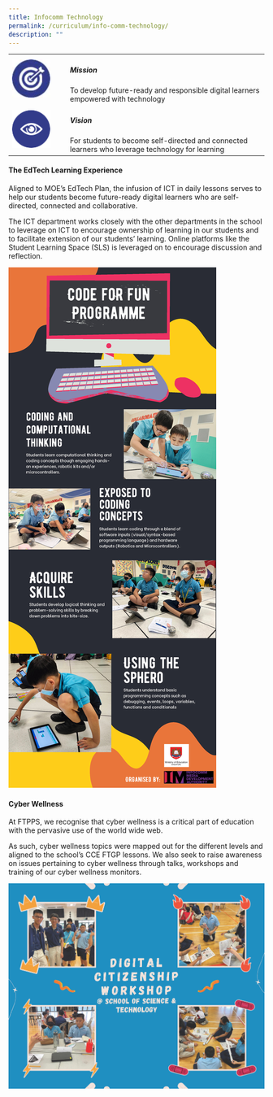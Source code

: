 ```yaml
---
title: Infocomm Technology
permalink: /curriculum/info-comm-technology/
description: ""
---
```

<table>
	<tbody><tr>
		<td width="100px">
			<img src="/images/mission.jpg" style="height:75px; width:75px">
		</td>
		<td> 
			<h5><b>Mission</b></h5>
			To develop future-ready and responsible digital learners empowered with technology
		</td>
	</tr>
	<tr>
		<td>
			<img src="/images/vision.png" style="height:75px; width:75px">
		</td>
		<td> 
			<h5><b>Vision</b></h5>
			For students to become self-directed and connected learners who leverage technology for learning
		</td>
	</tr>
</tbody></table>


<h4><b>The EdTech Learning Experience</b></h4>

Aligned to MOE’s EdTech Plan, the infusion of ICT in daily lessons serves to help our students become future-ready digital learners who are self-directed, connected and collaborative.

The ICT department works closely with the other departments in the school to leverage on ICT to encourage ownership of learning in our students and to facilitate extension of our students’ learning. Online platforms like the Student Learning Space (SLS) is leveraged on to encourage discussion and reflection.

![Code for Fun](/images/Curriculum/ICT/code%20for%20fun.jpg)

<h4><b> Cyber Wellness </b></h4>

At FTPPS, we recognise that cyber wellness is a critical part of education with the pervasive use of the world wide web. 

As such, cyber wellness topics were mapped out for the different levels and aligned to the school’s CCE FTGP lessons. We also seek to raise awareness on issues pertaining to cyber wellness through talks, workshops and training of our cyber wellness monitors.

![Digital Citizenship Workshop](/images/Curriculum/ICT/digital%20citizenship%20workshop%20@%20school%20of%20science%20and%20technology.jpg)